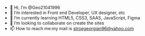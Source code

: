 - 👋 Hi, I’m @Geo21041996
- 👀 I’m interested in Front end Developer, UX designer, etc
- 🌱 I’m currently learning HTML5, CSS3, SAAS, JavaScript, Figma
- 💞️ I’m looking to collaborate on create the sites
- 📫 How to reach me:my mail is stroegeorgian96@yahoo.com

<!---
Geo21041996/Geo21041996 is a ✨ special ✨ repository because its `README.md` (this file) appears on your GitHub profile.
You can click the Preview link to take a look at your changes.
--->
